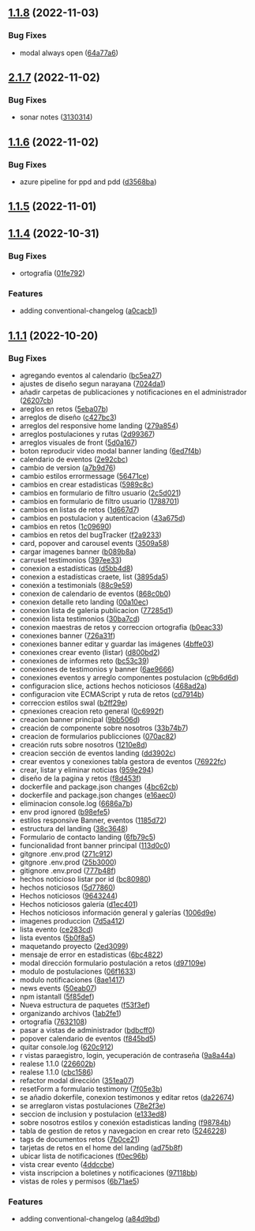 ## [1.1.8](https://dev.azure.com/dationco/MEDEINN/_git/M_frontend/compare/v2.1.7...v1.1.8) (2022-11-03)


### Bug Fixes

* modal always open ([64a77a6](https://dev.azure.com/dationco/MEDEINN/_git/M_frontend/commits/64a77a6b0a1a35804ddf06cac1c895682db790b7))



## [2.1.7](https://dev.azure.com/dationco/MEDEINN/_git/M_frontend/compare/v1.1.6...v2.1.7) (2022-11-02)


### Bug Fixes

* sonar notes ([3130314](https://dev.azure.com/dationco/MEDEINN/_git/M_frontend/commits/3130314141a5c2e0d933950d74aa378ca9bbcc54))



## [1.1.6](https://dev.azure.com/dationco/MEDEINN/_git/M_frontend/compare/v1.1.5...v1.1.6) (2022-11-02)


### Bug Fixes

* azure pipeline for ppd and pdd ([d3568ba](https://dev.azure.com/dationco/MEDEINN/_git/M_frontend/commits/d3568ba24f8291838b51f3a5669819dafd040ec7))



## [1.1.5](https://dev.azure.com/dationco/MEDEINN/_git/M_frontend/compare/v1.1.4...v1.1.5) (2022-11-01)



## [1.1.4](https://dev.azure.com/dationco/MEDEINN/_git/M_frontend/compare/v1.1.1...v1.1.4) (2022-10-31)


### Bug Fixes

* ortografía ([01fe792](https://dev.azure.com/dationco/MEDEINN/_git/M_frontend/commits/01fe792ff92f4021e433f272b46ce2057f813ab1))


### Features

* adding conventional-changelog ([a0cacb1](https://dev.azure.com/dationco/MEDEINN/_git/M_frontend/commits/a0cacb1c1cbb8317527bc98c84b72644424be031))



## [1.1.1](https://dev.azure.com/dationco/MEDEINN/_git/M_frontend/compare/2ed3099d8024ce5760b293acc06af7eec2ab6ac1...v1.1.1) (2022-10-20)


### Bug Fixes

* agregando eventos al calendario ([bc5ea27](https://dev.azure.com/dationco/MEDEINN/_git/M_frontend/commits/bc5ea276aa710295f2641e20bdb1e09f9a077c3c))
* ajustes de diseño segun narayana ([7024da1](https://dev.azure.com/dationco/MEDEINN/_git/M_frontend/commits/7024da138f43a5e2f1a3ee02f06755d1b480fa0c))
* añadir carpetas de publicaciones y notificaciones en el administrador ([26207cb](https://dev.azure.com/dationco/MEDEINN/_git/M_frontend/commits/26207cbdf3d8feac311258d86b0b1ff44d5aa795))
* areglos en retos ([5eba07b](https://dev.azure.com/dationco/MEDEINN/_git/M_frontend/commits/5eba07b82eabcec8594c33b766a1fa347a116f67))
* arreglos de diseño ([c427bc3](https://dev.azure.com/dationco/MEDEINN/_git/M_frontend/commits/c427bc3ceb8e98c2ae0b47c75db511d692296415))
* arreglos del responsive home landing ([279a854](https://dev.azure.com/dationco/MEDEINN/_git/M_frontend/commits/279a8546883aa15b632d72c6e384d1fd66507819))
* arreglos postulaciones y rutas ([2d99367](https://dev.azure.com/dationco/MEDEINN/_git/M_frontend/commits/2d9936710c530066cb9d049ac0e590b00cb8a3df))
* arreglos visuales de front ([5d0a167](https://dev.azure.com/dationco/MEDEINN/_git/M_frontend/commits/5d0a167fdfaa79371cff3456ed27157a67cbfd7d))
* boton reproducir video modal banner landing ([6ed7f4b](https://dev.azure.com/dationco/MEDEINN/_git/M_frontend/commits/6ed7f4bdea45e5903f079706d941e7f4510b5755))
* calendario de eventos ([2e92cbc](https://dev.azure.com/dationco/MEDEINN/_git/M_frontend/commits/2e92cbcb75c2ebfe68ae1ac4ea10d6a7c800f803))
* cambio de version ([a7b9d76](https://dev.azure.com/dationco/MEDEINN/_git/M_frontend/commits/a7b9d76e28110e967c920a27494850ac5f5b14af))
* cambio estilos errormessage ([56471ce](https://dev.azure.com/dationco/MEDEINN/_git/M_frontend/commits/56471cecceed63615781f65aed440fe1cb3cbb97))
* cambios en crear estadisticas ([5989c8c](https://dev.azure.com/dationco/MEDEINN/_git/M_frontend/commits/5989c8caab64f85e1f618a468fbaa022d31f5b01))
* cambios en formulario de filtro usuario ([2c5d021](https://dev.azure.com/dationco/MEDEINN/_git/M_frontend/commits/2c5d02114aedd95acf7797c80069c189c961789f))
* cambios en formulario de filtro usuario ([1788701](https://dev.azure.com/dationco/MEDEINN/_git/M_frontend/commits/178870199d89ecefcb0f92f54ea4d2ee338e7f7a))
* cambios en listas de retos ([1d667d7](https://dev.azure.com/dationco/MEDEINN/_git/M_frontend/commits/1d667d7fd96b6fdc62d5d2cfb35889a5da5a80a3))
* cambios en postulacion y autenticacion ([43a675d](https://dev.azure.com/dationco/MEDEINN/_git/M_frontend/commits/43a675daf28b0a2de3365f94a1de234528bb2b16))
* cambios en retos ([1c09690](https://dev.azure.com/dationco/MEDEINN/_git/M_frontend/commits/1c09690aa016afb5871755af4801de6885472e67))
* cambios en retos del bugTracker ([f2a9233](https://dev.azure.com/dationco/MEDEINN/_git/M_frontend/commits/f2a9233b56a6f43a1dac66fac7cc63927574e0e5))
* card, popover and carousel events ([3509a58](https://dev.azure.com/dationco/MEDEINN/_git/M_frontend/commits/3509a5838f4df751eab226862f97b8bfe2ff7a3e))
* cargar imagenes banner ([b089b8a](https://dev.azure.com/dationco/MEDEINN/_git/M_frontend/commits/b089b8a83812005d3a88a75264c80e08c0330eb5))
* carrusel testimonios ([397ee33](https://dev.azure.com/dationco/MEDEINN/_git/M_frontend/commits/397ee333c971bd55cf60bbff5e819c09edfafb16))
* conexion a estadísticas ([d5bb4d8](https://dev.azure.com/dationco/MEDEINN/_git/M_frontend/commits/d5bb4d80a12c2ae0174666c46910df354f49eecc))
* conexion a estadísticas craete, list ([3895da5](https://dev.azure.com/dationco/MEDEINN/_git/M_frontend/commits/3895da5ea1276740124028958638326b7aa4aa22))
* conexión a testimonials ([88c9e59](https://dev.azure.com/dationco/MEDEINN/_git/M_frontend/commits/88c9e590b3413873456820901a38599292627c61))
* conexion de calendario de eventos ([868c0b0](https://dev.azure.com/dationco/MEDEINN/_git/M_frontend/commits/868c0b0c43bce6dbfcd5aa6d4da7a225959900f4))
* conexion detalle reto landing ([00a10ec](https://dev.azure.com/dationco/MEDEINN/_git/M_frontend/commits/00a10ec50420fcae2eef8dc708c719e169e172f8))
* conexion lista de galeria publicacion ([77285d1](https://dev.azure.com/dationco/MEDEINN/_git/M_frontend/commits/77285d188d0f105e2cf9e277ea3243facb760b9a))
* conexión lista testimonios ([30ba7cd](https://dev.azure.com/dationco/MEDEINN/_git/M_frontend/commits/30ba7cd3546729dcbc39aeca78beeb8bf1e11295))
* conexion maestras de retos y correccion ortografia ([b0eac33](https://dev.azure.com/dationco/MEDEINN/_git/M_frontend/commits/b0eac3374bebdf2c078ea050ab89df0b23d56b42))
* conexiones banner ([726a31f](https://dev.azure.com/dationco/MEDEINN/_git/M_frontend/commits/726a31f626cd26b3964d36acf767acd82d97dc7d))
* conexiones banner editar y guardar las imágenes ([4bffe03](https://dev.azure.com/dationco/MEDEINN/_git/M_frontend/commits/4bffe03a6ea5149c84ed56e7d84096814cd78439))
* conexiones crear evento (listar) ([d800bd2](https://dev.azure.com/dationco/MEDEINN/_git/M_frontend/commits/d800bd2189f170a8a290f42abb48ef0baca45089))
* conexiones de informes reto ([bc53c39](https://dev.azure.com/dationco/MEDEINN/_git/M_frontend/commits/bc53c39f94659aaa4c0173992213958b85764833))
* conexiones de testimonios y banner ([6ae9666](https://dev.azure.com/dationco/MEDEINN/_git/M_frontend/commits/6ae9666278c17f6b66751650fa540d93e662d81a))
* conexiones eventos y arreglo componentes postulacion ([c9b6d6d](https://dev.azure.com/dationco/MEDEINN/_git/M_frontend/commits/c9b6d6d44b6ba7179b7420ea917b7116fc5acf9c))
* configuracion slice, actions hechos noticiosos ([468ad2a](https://dev.azure.com/dationco/MEDEINN/_git/M_frontend/commits/468ad2a734905cc0666893cc035323faa29dd2ae))
* configuracion vite ECMAScript y ruta de retos ([cd7914b](https://dev.azure.com/dationco/MEDEINN/_git/M_frontend/commits/cd7914bcd356a20b226b726da7826b9888aa6007))
* correccion estilos swal ([b2ff29e](https://dev.azure.com/dationco/MEDEINN/_git/M_frontend/commits/b2ff29ecff21378c9608c985a8f08afc0c833ecf))
* cpnexiones creacion reto general ([0c6992f](https://dev.azure.com/dationco/MEDEINN/_git/M_frontend/commits/0c6992f2454a8d35551af84ed3ee403010edce86))
* creacion banner principal ([9bb506d](https://dev.azure.com/dationco/MEDEINN/_git/M_frontend/commits/9bb506d260b0afdf2b5be80a320f9340f07ff212))
* creación de componente sobre nosotros ([33b74b7](https://dev.azure.com/dationco/MEDEINN/_git/M_frontend/commits/33b74b72846e5ca1c3f056f49bef3d27e10b81f6))
* creacion de formularios publicciones ([070ac82](https://dev.azure.com/dationco/MEDEINN/_git/M_frontend/commits/070ac82b129636911ddc4b51a0414b844d03f2d3))
* creación ruts sobre nosotros ([1210e8d](https://dev.azure.com/dationco/MEDEINN/_git/M_frontend/commits/1210e8daea02501f2743c96a7469a44919343359))
* creacion sección de eventos landing ([dd3902c](https://dev.azure.com/dationco/MEDEINN/_git/M_frontend/commits/dd3902ccc94cf14cb381e2c8d463247678dd819f))
* crear eventos y conexiones tabla gestora de eventos ([76922fc](https://dev.azure.com/dationco/MEDEINN/_git/M_frontend/commits/76922fce623cc4273aa8f0c5cc05b598f660d00c))
* crear, listar y eliminar  noticias ([959e294](https://dev.azure.com/dationco/MEDEINN/_git/M_frontend/commits/959e29448034b4403f667be8c221b27017d8333e))
* diseño de la pagina y retos ([f8d453f](https://dev.azure.com/dationco/MEDEINN/_git/M_frontend/commits/f8d453ff56db280eb2e4aa313be495b23c0ed06d))
* dockerfile and package.json changes ([4bc62cb](https://dev.azure.com/dationco/MEDEINN/_git/M_frontend/commits/4bc62cb3df22cd16a16a755076e18f1c64c3b368))
* dockerfile and package.json changes ([e16aec0](https://dev.azure.com/dationco/MEDEINN/_git/M_frontend/commits/e16aec09087a524d2cdc5a3162f2804c6b430807))
* eliminacion console.log ([6686a7b](https://dev.azure.com/dationco/MEDEINN/_git/M_frontend/commits/6686a7bd7e7aca44137b91be59b5503cb5192748))
* env prod ignored ([b98efe5](https://dev.azure.com/dationco/MEDEINN/_git/M_frontend/commits/b98efe59e35021ab814b0ead63be44482a050da3))
* estilos responsive Banner, eventos ([1185d72](https://dev.azure.com/dationco/MEDEINN/_git/M_frontend/commits/1185d72d05a324af3b9472f3cf8127395fcad8c7))
* estructura del landing ([38c3648](https://dev.azure.com/dationco/MEDEINN/_git/M_frontend/commits/38c3648eb941cb9811bcfebdea7c2aa002d17d74))
* Formulario de contacto landing ([6fb79c5](https://dev.azure.com/dationco/MEDEINN/_git/M_frontend/commits/6fb79c5765e920669aac3c5ad0aadb068f2810e0))
* funcionalidad front banner principal ([113d0c0](https://dev.azure.com/dationco/MEDEINN/_git/M_frontend/commits/113d0c0581b06601d150546481b3137da977bb2a))
* gitgnore .env.prod ([271c912](https://dev.azure.com/dationco/MEDEINN/_git/M_frontend/commits/271c912419adde68864d911a708990398b8c0747))
* gitgnore .env.prod ([25b3000](https://dev.azure.com/dationco/MEDEINN/_git/M_frontend/commits/25b3000f04ea441bfbfc89091e159a527d65020c))
* gitignore .env.prod ([777b48f](https://dev.azure.com/dationco/MEDEINN/_git/M_frontend/commits/777b48fb91323a1ae35d42665d95407044788523))
* hechos noticioso listar por id ([bc80980](https://dev.azure.com/dationco/MEDEINN/_git/M_frontend/commits/bc80980178f31b0316073e3688a92f3217261d59))
* hechos noticiosos ([5d77860](https://dev.azure.com/dationco/MEDEINN/_git/M_frontend/commits/5d778603c9b7d074d69a93fdaa8c9b2297794991))
* Hechos noticiosos ([9643244](https://dev.azure.com/dationco/MEDEINN/_git/M_frontend/commits/9643244744f27ad4401c0487019a220cd525589f))
* Hechos noticiosos galería ([d1ec401](https://dev.azure.com/dationco/MEDEINN/_git/M_frontend/commits/d1ec4012de42a572b8dd13fbd8a76208b6a6f245))
* Hechos noticiosos información general y galerías ([1006d9e](https://dev.azure.com/dationco/MEDEINN/_git/M_frontend/commits/1006d9ef8349665502eeb49e71c7a5d521465e59))
* imagenes produccion ([7d5a412](https://dev.azure.com/dationco/MEDEINN/_git/M_frontend/commits/7d5a412d516bfc3a6e196f232dc61ac56f5027d4))
* lista evento ([ce283cd](https://dev.azure.com/dationco/MEDEINN/_git/M_frontend/commits/ce283cd099543c71c809f24bef996f72a9aad356))
* lista eventos ([5b0f8a5](https://dev.azure.com/dationco/MEDEINN/_git/M_frontend/commits/5b0f8a501a192249fce09d7b5aa89423bef889e2))
* maquetando proyecto ([2ed3099](https://dev.azure.com/dationco/MEDEINN/_git/M_frontend/commits/2ed3099d8024ce5760b293acc06af7eec2ab6ac1))
* mensaje de error en estadisticas ([6bc4822](https://dev.azure.com/dationco/MEDEINN/_git/M_frontend/commits/6bc4822e75762999f333b28029bfdec01a738fb1))
* modal dirección formulario postulación a retos ([d97109e](https://dev.azure.com/dationco/MEDEINN/_git/M_frontend/commits/d97109e221cda2a098fc99510a65039c0f098907))
* modulo de postulaciones ([06f1633](https://dev.azure.com/dationco/MEDEINN/_git/M_frontend/commits/06f1633f699d466c1c8b90c46276574b0e110eed))
* modulo notificaciones ([8ae1417](https://dev.azure.com/dationco/MEDEINN/_git/M_frontend/commits/8ae141759b86a17eb364259a3c99a1d1dee34ca7))
* news events ([50eab07](https://dev.azure.com/dationco/MEDEINN/_git/M_frontend/commits/50eab07ebce54c06816149668fd3aba3f05df8db))
* npm istantall ([5f85def](https://dev.azure.com/dationco/MEDEINN/_git/M_frontend/commits/5f85defc43d99150cc7df8e571e84f2af9ad218d))
* Nueva estructura de paquetes ([f53f3ef](https://dev.azure.com/dationco/MEDEINN/_git/M_frontend/commits/f53f3ef255931148a692232f4322bc9db10766c1))
* organizando archivos ([1ab2fe1](https://dev.azure.com/dationco/MEDEINN/_git/M_frontend/commits/1ab2fe1135ec27a6eeede82b23e20e6a3e839c81))
* ortografía ([7632108](https://dev.azure.com/dationco/MEDEINN/_git/M_frontend/commits/7632108a10f7fe2f43300719cbc339821e0c59f0))
* pasar a vistas de administrador ([bdbcff0](https://dev.azure.com/dationco/MEDEINN/_git/M_frontend/commits/bdbcff05ed60c844795c249346c0bf77770f3b8f))
* popover calendario de eventos ([f845bd5](https://dev.azure.com/dationco/MEDEINN/_git/M_frontend/commits/f845bd5d70ba9c93c1d893e0457a092424b14b94))
* quitar console.log ([620c912](https://dev.azure.com/dationco/MEDEINN/_git/M_frontend/commits/620c9124ea8755e825cf5771a8055cb5d4abef95))
* r vistas paraegistro, login, yecuperación de contraseña ([9a8a44a](https://dev.azure.com/dationco/MEDEINN/_git/M_frontend/commits/9a8a44ab4f55a2783a2a225f1e1a762cb1e6088c))
* realese 1.1.0 ([226602b](https://dev.azure.com/dationco/MEDEINN/_git/M_frontend/commits/226602ba7798b0644ce4100abdbb115855238768))
* realese 1.1.0 ([cbc1586](https://dev.azure.com/dationco/MEDEINN/_git/M_frontend/commits/cbc158684beb9f2f9ac10ac9ff941e4249ada849))
* refactor modal dirección ([351ea07](https://dev.azure.com/dationco/MEDEINN/_git/M_frontend/commits/351ea07e1218045a619b85c3ee956886933e7eb3))
* resetForm a formulario testimony ([7f05e3b](https://dev.azure.com/dationco/MEDEINN/_git/M_frontend/commits/7f05e3bea2b41f3cc1d5f8b55e14152ef4803e87))
* se añadio dokerfile, conexion testimonos y editar retos ([da22674](https://dev.azure.com/dationco/MEDEINN/_git/M_frontend/commits/da226747b40ca85e5ec6e7d71b88293c46840577))
* se arreglaron vistas postulaciones ([78e2f3e](https://dev.azure.com/dationco/MEDEINN/_git/M_frontend/commits/78e2f3e31768700c668c457e84e2ad8d81de7d22))
* seccion de inclusion y postulacion ([e133ed8](https://dev.azure.com/dationco/MEDEINN/_git/M_frontend/commits/e133ed8d18217eb3d0282c1a7266053603920a7e))
* sobre nosotros estilos y conexión estadisticas landing ([f98784b](https://dev.azure.com/dationco/MEDEINN/_git/M_frontend/commits/f98784ba5a0335b177349bb87b0b7f50fb9549b3))
* tabla de gestion de retos y navegacion en crear reto ([5246228](https://dev.azure.com/dationco/MEDEINN/_git/M_frontend/commits/52462283d0f0e9d2978fb8996e41dc51b488aea9))
* tags de documentos retos ([7b0ce21](https://dev.azure.com/dationco/MEDEINN/_git/M_frontend/commits/7b0ce21c99cc8877998dc996f8061776a1cd880d))
* tarjetas de retos en el home del landing ([ad75b8f](https://dev.azure.com/dationco/MEDEINN/_git/M_frontend/commits/ad75b8f78ab3208007fef8a7ae8e661ea9dc239f))
* ubicar lista de notificaciones ([f0ec96b](https://dev.azure.com/dationco/MEDEINN/_git/M_frontend/commits/f0ec96be3837152e3c2ac18fed398c201ed8e7d9))
* vista crear evento ([4ddccbe](https://dev.azure.com/dationco/MEDEINN/_git/M_frontend/commits/4ddccbe966d9bf7b2a696b5f7b517c46fc10b5aa))
* vista inscripcion a boletines y notificaciones ([97118bb](https://dev.azure.com/dationco/MEDEINN/_git/M_frontend/commits/97118bb18c8979506248e2d3eadf4855f1ee0fee))
* vistas de roles y permisos ([6b71ae5](https://dev.azure.com/dationco/MEDEINN/_git/M_frontend/commits/6b71ae5babef82806c19b7b8ba185ba28ce1e0db))


### Features

* adding conventional-changelog ([a84d9bd](https://dev.azure.com/dationco/MEDEINN/_git/M_frontend/commits/a84d9bd41f186649a62875e3e5fcbff8ed29b8f4))



